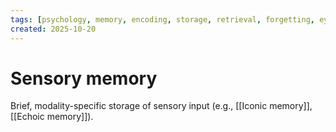 ```yaml
---
tags: [psychology, memory, encoding, storage, retrieval, forgetting, eyewitness, amnesia, alzheimers, cte]
created: 2025-10-20
---
```

# Sensory memory

Brief, modality-specific storage of sensory input (e.g., [[Iconic memory]], [[Echoic memory]]).
